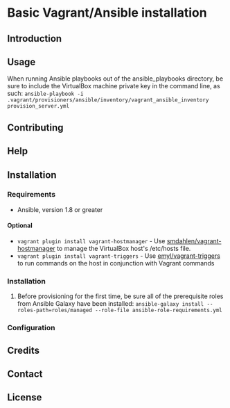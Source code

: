 # Basic Vagrant/Ansible installation

## Introduction

## Usage

When running Ansible playbooks out of the ansible_playbooks directory, be sure to include the VirtualBox machine private key in the command line, as such:  `ansible-playbook -i .vagrant/provisioners/ansible/inventory/vagrant_ansible_inventory provision_server.yml`

## Contributing

## Help

## Installation

### Requirements

* Ansible, version 1.8 or greater

#### Optional
* `vagrant plugin install vagrant-hostmanager` - Use [smdahlen/vagrant-hostmanager](https://github.com/smdahlen/vagrant-hostmanager) to manage the VirtualBox host's /etc/hosts file.
* `vagrant plugin install vagrant-triggers` - Use [emyl/vagrant-triggers](https://github.com/emyl/vagrant-triggers) to run commands on the host in conjunction with Vagrant commands

### Installation

1. Before provisioning for the first time, be sure all of the prerequisite roles from Ansible Galaxy have been installed: `ansible-galaxy install --roles-path=roles/managed --role-file ansible-role-requirements.yml`

### Configuration

## Credits

## Contact

## License
